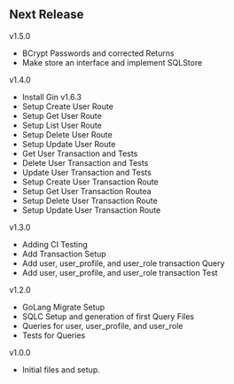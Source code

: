 Next Release
-

v1.5.0
* BCrypt Passwords and corrected Returns
* Make store an interface and implement SQLStore

v1.4.0
* Install Gin v1.6.3
* Setup Create User Route
* Setup Get User Route
* Setup List User Route
* Setup Delete User Route
* Setup Update User Route
* Get User Transaction and Tests
* Delete User Transaction and Tests
* Update User Transaction and Tests
* Setup Create User Transaction Route
* Setup Get User Transaction Routea
* Setup Delete User Transaction Route
* Setup Update User Transaction Route

v1.3.0
* Adding CI Testing
* Add Transaction Setup
* Add user, user_profile, and user_role transaction Query
* Add user, user_profile, and user_role transaction Test

v1.2.0
* GoLang Migrate Setup
* SQLC Setup and generation of first Query Files 
* Queries for user, user_profile, and user_role 
* Tests for Queries

v1.0.0
* Initial files and setup.